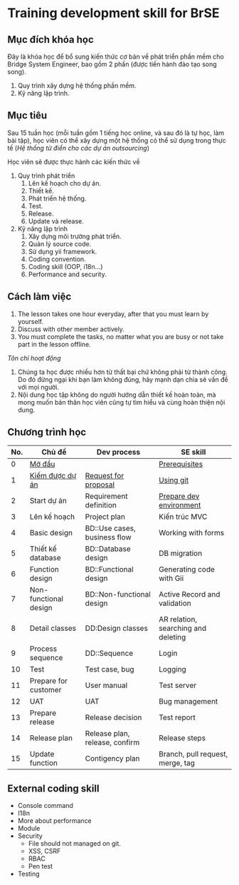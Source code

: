 # Training development skill for BrSE

## Mục đích khóa học

Đây là khóa học để bổ sung kiến thức cơ bản về phát triển phần mềm cho Bridge System  Engineer, bao gồm 2 phần (được tiến hành đào tạo song song).
1. Quy trình xây dựng hệ thống phần mềm.
2. Kỹ năng lập trình.

## Mục tiêu

Sau 15 tuần học (mỗi tuần gồm 1 tiếng học online, và sau đó là tự học, làm bài tập), học viên có thể xây dựng một hệ thống có thể sử dụng trong thực tế (*Hệ thống từ điển cho các dự án outsourcing*)

Học viên sẽ được thực hành các kiến thức về
1. Quy trình phát triển
    1. Lên kế hoạch cho dự án.
    2. Thiết kế.
    3. Phát triển hệ thống.
    4. Test.
    5. Release.
    6. Update và release.
2. Kỹ năng lập trình
    1. Xây dựng môi trường phát triển.
    2. Quản lý source code.
    3. Sử dụng yii framework.
    4. Coding convention.
    5. Coding skill (OOP, i18n...)
    6. Performance and security.

## Cách làm việc

1. The lesson takes one hour everyday, after that you must learn by yourself.
2. Discuss with other member actively.
3. You must complete the tasks, no matter what you are busy or not take part in the lesson offline.

*Tôn chỉ hoạt động*
1. Chúng ta học được nhiều hơn từ thất bại chứ không phải từ thành công. Do đó đừng ngại khi bạn làm không đúng, hãy mạnh dạn chia sẻ vấn đề với mọi người.
2. Nội dung học tập không do người hướng dẫn thiết kế hoàn toàn, mà mong muốn bản thân học viên cũng tự tìm hiểu và cùng hoàn thiện nội dung.

## Chương trình học

| No. | Chủ đề | Dev process | SE skill |
|---|---|---|---|
| 0 | [Mở đầu](docs/00.Lesson.Introduction/README.md) | | [Prerequisites](docs/00.Prerequisites.se/README.md) |
| 1 | [Kiếm được dự án](docs/01.WeFoundAProject/README.md) | [Request for proposal](docs/01.WeFoundAProject/RFP.md) | [Using git](docs/01.WeFoundAProject/git.md) |
| 2 | Start dự án | Requirement definition | [Prepare dev environment](docs/02.ProjectPlan/devEnv.md) |
| 3 | Lên kế hoạch | Project plan | Kiến trúc MVC |
| 4 | Basic design | BD::Use cases, business flow | Working with forms |
| 5 | Thiết kế database | BD::Database design | DB migration |
| 6 | Function design | BD::Functional design | Generating code with Gii |
| 7 | Non-functional design | BD::Non-functional design | Active Record and validation |
| 8 | Detail classes | DD:Design classes | AR relation, searching and deleting |
| 9 | Process sequence | DD::Sequence | Login |
| 10 | Test | Test case, bug | Logging |
| 11 | Prepare for customer | User manual | Test server |
| 12 | UAT | UAT | Bug management |
| 13 | Prepare release | Release decision | Test report |
| 14 | Release plan | Release plan, release, confirm | Release steps |
| 15 | Update function | Contigency plan | Branch, pull request, merge, tag |

## External coding skill

* Console command
* I18n
* More about performance
* Module
* Security
  * File should not managed on git.
  * XSS, CSRF
  * RBAC
  * Pen test
* Testing